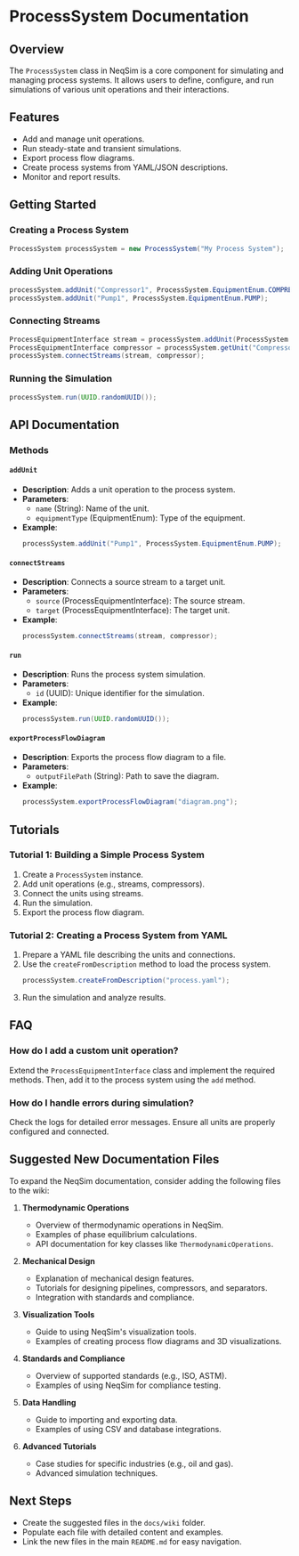 # ProcessSystem Documentation

## Overview
The `ProcessSystem` class in NeqSim is a core component for simulating and managing process systems. It allows users to define, configure, and run simulations of various unit operations and their interactions.

## Features
- Add and manage unit operations.
- Run steady-state and transient simulations.
- Export process flow diagrams.
- Create process systems from YAML/JSON descriptions.
- Monitor and report results.

## Getting Started

### Creating a Process System
```java
ProcessSystem processSystem = new ProcessSystem("My Process System");
```

### Adding Unit Operations
```java
processSystem.addUnit("Compressor1", ProcessSystem.EquipmentEnum.COMPRESSOR);
processSystem.addUnit("Pump1", ProcessSystem.EquipmentEnum.PUMP);
```

### Connecting Streams
```java
ProcessEquipmentInterface stream = processSystem.addUnit(ProcessSystem.EquipmentEnum.STREAM);
ProcessEquipmentInterface compressor = processSystem.getUnit("Compressor1");
processSystem.connectStreams(stream, compressor);
```

### Running the Simulation
```java
processSystem.run(UUID.randomUUID());
```

## API Documentation

### Methods

#### `addUnit`
- **Description**: Adds a unit operation to the process system.
- **Parameters**:
  - `name` (String): Name of the unit.
  - `equipmentType` (EquipmentEnum): Type of the equipment.
- **Example**:
  ```java
  processSystem.addUnit("Pump1", ProcessSystem.EquipmentEnum.PUMP);
  ```

#### `connectStreams`
- **Description**: Connects a source stream to a target unit.
- **Parameters**:
  - `source` (ProcessEquipmentInterface): The source stream.
  - `target` (ProcessEquipmentInterface): The target unit.
- **Example**:
  ```java
  processSystem.connectStreams(stream, compressor);
  ```

#### `run`
- **Description**: Runs the process system simulation.
- **Parameters**:
  - `id` (UUID): Unique identifier for the simulation.
- **Example**:
  ```java
  processSystem.run(UUID.randomUUID());
  ```

#### `exportProcessFlowDiagram`
- **Description**: Exports the process flow diagram to a file.
- **Parameters**:
  - `outputFilePath` (String): Path to save the diagram.
- **Example**:
  ```java
  processSystem.exportProcessFlowDiagram("diagram.png");
  ```

## Tutorials

### Tutorial 1: Building a Simple Process System
1. Create a `ProcessSystem` instance.
2. Add unit operations (e.g., streams, compressors).
3. Connect the units using streams.
4. Run the simulation.
5. Export the process flow diagram.

### Tutorial 2: Creating a Process System from YAML
1. Prepare a YAML file describing the units and connections.
2. Use the `createFromDescription` method to load the process system.
   ```java
   processSystem.createFromDescription("process.yaml");
   ```
3. Run the simulation and analyze results.

## FAQ

### How do I add a custom unit operation?
Extend the `ProcessEquipmentInterface` class and implement the required methods. Then, add it to the process system using the `add` method.

### How do I handle errors during simulation?
Check the logs for detailed error messages. Ensure all units are properly configured and connected.

## Suggested New Documentation Files

To expand the NeqSim documentation, consider adding the following files to the wiki:

1. **Thermodynamic Operations**
   - Overview of thermodynamic operations in NeqSim.
   - Examples of phase equilibrium calculations.
   - API documentation for key classes like `ThermodynamicOperations`.

2. **Mechanical Design**
   - Explanation of mechanical design features.
   - Tutorials for designing pipelines, compressors, and separators.
   - Integration with standards and compliance.

3. **Visualization Tools**
   - Guide to using NeqSim's visualization tools.
   - Examples of creating process flow diagrams and 3D visualizations.

4. **Standards and Compliance**
   - Overview of supported standards (e.g., ISO, ASTM).
   - Examples of using NeqSim for compliance testing.

5. **Data Handling**
   - Guide to importing and exporting data.
   - Examples of using CSV and database integrations.

6. **Advanced Tutorials**
   - Case studies for specific industries (e.g., oil and gas).
   - Advanced simulation techniques.

## Next Steps

- Create the suggested files in the `docs/wiki` folder.
- Populate each file with detailed content and examples.
- Link the new files in the main `README.md` for easy navigation.